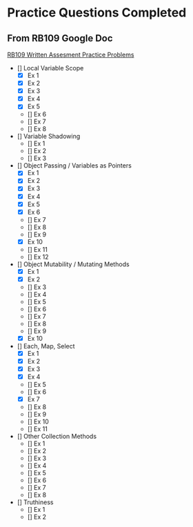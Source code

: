# Practice Questions Completed

## From RB109 Google Doc

[RB109 Written Assesment Practice Problems](https://docs.google.com/document/d/16XteFXEm3lFbcavrXDZs45rNEc1iBxSYC8e4pLhT0Rw/edit#)

- [] Local Variable Scope
  - [x] Ex 1
  - [x] Ex 2
  - [x] Ex 3
  - [x] Ex 4
  - [x] Ex 5
  - [] Ex 6
  - [] Ex 7
  - [] Ex 8
- [] Variable Shadowing
  - [] Ex 1
  - [] Ex 2
  - [] Ex 3
- [] Object Passing / Variables as Pointers
  - [x] Ex 1
  - [x] Ex 2
  - [x] Ex 3
  - [x] Ex 4
  - [x] Ex 5
  - [x] Ex 6
  - [] Ex 7
  - [] Ex 8
  - [] Ex 9
  - [x] Ex 10
  - [] Ex 11
  - [] Ex 12
- [] Object Mutability / Mutating Methods
  - [x] Ex 1
  - [x] Ex 2
  - [] Ex 3
  - [] Ex 4
  - [] Ex 5
  - [] Ex 6
  - [] Ex 7
  - [] Ex 8
  - [] Ex 9
  - [x] Ex 10
- [] Each, Map, Select
  - [x] Ex 1
  - [x] Ex 2
  - [x] Ex 3
  - [x] Ex 4
  - [] Ex 5
  - [] Ex 6
  - [x] Ex 7
  - [] Ex 8
  - [] Ex 9
  - [] Ex 10
  - [] Ex 11
- [] Other Collection Methods
  - [] Ex 1
  - [] Ex 2
  - [] Ex 3
  - [] Ex 4
  - [] Ex 5
  - [] Ex 6
  - [] Ex 7
  - [] Ex 8
- [] Truthiness
  - [] Ex 1
  - [] Ex 2
  